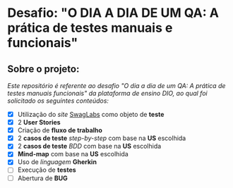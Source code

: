 # Desafio: "O DIA A DIA DE UM QA: A prática de testes manuais e funcionais"

## Sobre o projeto:
*Este repositório é referente ao desafio "O dia a dia de um QA: A prática de testes manuais funcionais" da plataforma de ensino DIO, ao qual foi solicitado os seguintes conteúdos:*

- [x] Utilização do *site* [SwagLabs](https://www.saucedemo.com/) como objeto de **teste**
- [x] 2 **User Stories**
- [X] Criação de **fluxo de trabalho**
- [x] 2 **casos de teste** *step-by-step* com base na **US** escolhida
- [x] 2 **casos de teste** *BDD* com base na **US** escolhida
- [x] **Mind-map** com base na **US** escolhida
- [x] Uso de *linguagem* **Gherkin**
- [ ] Execução de **testes**
- [ ] Abertura de **BUG**
